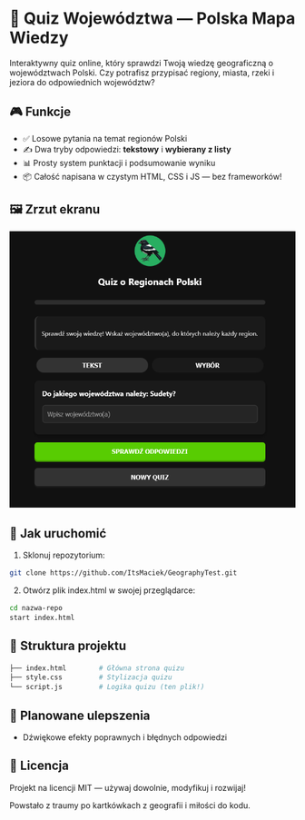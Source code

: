 # 🧠 Quiz Województwa — Polska Mapa Wiedzy

Interaktywny quiz online, który sprawdzi Twoją wiedzę geograficzną o województwach Polski. Czy potrafisz przypisać regiony, miasta, rzeki i jeziora do odpowiednich województw?

## 🎮 Funkcje

- ✅ Losowe pytania na temat regionów Polski
- ✍️ Dwa tryby odpowiedzi: **tekstowy** i **wybierany z listy**
- 📊 Prosty system punktacji i podsumowanie wyniku
- 📦 Całość napisana w czystym HTML, CSS i JS — bez frameworków!

## 🖼️ Zrzut ekranu

![Zrzut ekranu quizu](screenshot.png) <!-- opcjonalnie dodaj screenshot -->

## 🚀 Jak uruchomić

1. Sklonuj repozytorium:

```bash
git clone https://github.com/ItsMaciek/GeographyTest.git
```

2. Otwórz plik index.html w swojej przeglądarce:

```bash
cd nazwa-repo
start index.html
```

## 📂 Struktura projektu
```bash
├── index.html        # Główna strona quizu
├── style.css         # Stylizacja quizu
└── script.js         # Logika quizu (ten plik!)
```


## 🔧 Planowane ulepszenia

 - Dźwiękowe efekty poprawnych i błędnych odpowiedzi


## 📜 Licencja

Projekt na licencji MIT — używaj dowolnie, modyfikuj i rozwijaj!

Powstało z traumy po kartkówkach z geografii i miłości do kodu.
